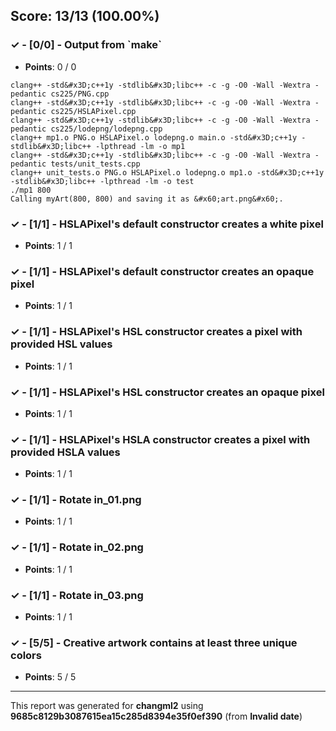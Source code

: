 


## Score: 13/13 (100.00%)


### ✓ - [0/0] - Output from &#x60;make&#x60;

- **Points**: 0 / 0


```clang++ -std&#x3D;c++1y -stdlib&#x3D;libc++ -c -g -O0 -Wall -Wextra -pedantic main.cpp mp1.cpp
clang++ -std&#x3D;c++1y -stdlib&#x3D;libc++ -c -g -O0 -Wall -Wextra -pedantic cs225/PNG.cpp
clang++ -std&#x3D;c++1y -stdlib&#x3D;libc++ -c -g -O0 -Wall -Wextra -pedantic cs225/HSLAPixel.cpp
clang++ -std&#x3D;c++1y -stdlib&#x3D;libc++ -c -g -O0 -Wall -Wextra -pedantic cs225/lodepng/lodepng.cpp
clang++ mp1.o PNG.o HSLAPixel.o lodepng.o main.o -std&#x3D;c++1y -stdlib&#x3D;libc++ -lpthread -lm -o mp1
clang++ -std&#x3D;c++1y -stdlib&#x3D;libc++ -c -g -O0 -Wall -Wextra -pedantic tests/unit_tests.cpp
clang++ unit_tests.o PNG.o HSLAPixel.o lodepng.o mp1.o -std&#x3D;c++1y -stdlib&#x3D;libc++ -lpthread -lm -o test
./mp1 800
Calling myArt(800, 800) and saving it as &#x60;art.png&#x60;.
```


### ✓ - [1/1] - HSLAPixel&#x27;s default constructor creates a white pixel

- **Points**: 1 / 1





### ✓ - [1/1] - HSLAPixel&#x27;s default constructor creates an opaque pixel

- **Points**: 1 / 1





### ✓ - [1/1] - HSLAPixel&#x27;s HSL constructor creates a pixel with provided HSL values

- **Points**: 1 / 1





### ✓ - [1/1] - HSLAPixel&#x27;s HSL constructor creates an opaque pixel

- **Points**: 1 / 1





### ✓ - [1/1] - HSLAPixel&#x27;s HSLA constructor creates a pixel with provided HSLA values

- **Points**: 1 / 1





### ✓ - [1/1] - Rotate in_01.png

- **Points**: 1 / 1





### ✓ - [1/1] - Rotate in_02.png

- **Points**: 1 / 1





### ✓ - [1/1] - Rotate in_03.png

- **Points**: 1 / 1





### ✓ - [5/5] - Creative artwork contains at least three unique colors

- **Points**: 5 / 5





---

This report was generated for **changml2** using **9685c8129b3087615ea15c285d8394e35f0ef390** (from **Invalid date**)
